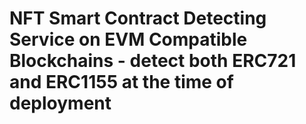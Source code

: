 # NFT Smart Contract Detecting Service on EVM Compatible Blockchains - detect both ERC721 and ERC1155 at the time of deployment
